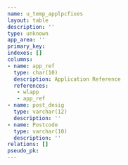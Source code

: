 ```yaml
---
name: u_temp_applpcfixes
layout: table
description: ''
type: unknown
app_area: ''
primary_key: 
indexes: []
columns:
- name: app_ref
  type: char(10)
  description: Application Reference
  references:
   - wlapp
   - app_ref
- name: post_desig
  type: varchar(12)
  description: ''
- name: Postcode
  type: varchar(10)
  description: ''
relations: []
pseudo_pk: 
---
```


